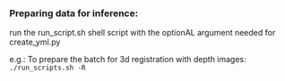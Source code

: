 ### Preparing data for inference:
run the run_script.sh shell script with the optionAL argument needed for create_yml.py

e.g.:
To prepare the batch for 3d registration with depth images:
`./run_scripts.sh -R`